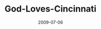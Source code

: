 ---
layout: music 
title: "God-Loves-Cincinnati"
series: "We Love Cincinnati"
date: 2009-07-06 
description: "Chuck Mingo shares the four actions of a city lover."
audio: "http://s3.amazonaws.com/crossroadsaudiomessages/WeLove1.mp3"
audio-duration: "36:21"
src: "http://www.crossroads.net/players/media/mediumHz/190x110_LoveCincy.jpg"
---